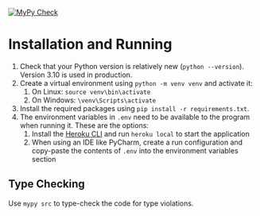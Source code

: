 [![MyPy Check](https://github.com/Process-Mining-Group-9/backend/actions/workflows/mypy.yml/badge.svg)](https://github.com/Process-Mining-Group-9/backend/actions/workflows/mypy.yml)

# Installation and Running

1. Check that your Python version is relatively new (```python --version```). Version 3.10 is used in production.
2. Create a virtual environment using ```python -m venv venv``` and activate it:
   1. On Linux: ```source venv\bin\activate```
   2. On Windows: ```\venv\Scripts\activate```
3. Install the required packages using ```pip install -r requirements.txt```.
4. The environment variables in ```.env``` need to be available to the program when running it. These are the options:
   1. Install the [Heroku CLI](https://devcenter.heroku.com/articles/heroku-cli) and run ```heroku local``` to start the application
   2. When using an IDE like PyCharm, create a run configuration and copy-paste the contents of ```.env``` into the environment variables section

## Type Checking

Use ```mypy src``` to type-check the code for type violations.
